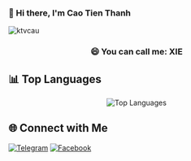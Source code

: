 ### 👋 Hi there, I'm Cao Tien Thanh

<p align="left"> <img src="https://komarev.com/ghpvc/?username=ktvcau&label=Views&color=blue&style=plastic" alt="ktvcau" /> </p>

<h3 align="center">😄 You can call me: XIE</h3>

## 📊 Top Languages

<div align="center">
  <img src="https://github-readme-stats.vercel.app/api/top-langs/?username=ktvcau&theme=radical&hide_border=false&layout=compact" alt="Top Languages" />
</div>

## 🌐 Connect with Me

[![Telegram](https://img.shields.io/badge/Telegram-2CA5E0?style=for-the-badge&logo=telegram&logoColor=white)](https://t.me/ktvcau)
[![Facebook](https://img.shields.io/badge/Facebook-%231877F2.svg?style=for-the-badge&logo=Facebook&logoColor=white)](https://facebook.com/nguyrn.xie)
